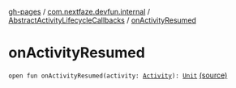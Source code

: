 [gh-pages](../../index.md) / [com.nextfaze.devfun.internal](../index.md) / [AbstractActivityLifecycleCallbacks](index.md) / [onActivityResumed](.)

# onActivityResumed

`open fun onActivityResumed(activity: `[`Activity`](https://developer.android.com/reference/android/app/Activity.html)`): `[`Unit`](https://kotlinlang.org/api/latest/jvm/stdlib/kotlin/-unit/index.html) [(source)](https://github.com/NextFaze/dev-fun/tree/master/devfun/src/main/java/com/nextfaze/devfun/internal/ActivityTracking.kt#L28)